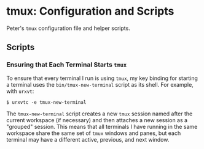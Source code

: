 # tmux: Configuration and Scripts

Peter's `tmux` configuration file and helper scripts.

## Scripts

### Ensuring that Each Terminal Starts `tmux`

To ensure that every terminal I run is using `tmux`, my key binding
for starting a terminal uses the `bin/tmux-new-terminal` script as its
shell.  For example, with `urxvt`:

    $ urxvtc -e tmux-new-terminal

The `tmux-new-terminal` script creates a new `tmux` session named
after the current workspace (if necessary) and then attaches a new
session as a "grouped" session.  This means that all terminals I have
running in the same workspace share the same set of `tmux` windows and
panes, but each terminal may have a different active, previous, and
next window.
